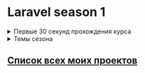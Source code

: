 # Laravel season 1

<details>
    <summary>Первые 30 секунд прохождения курса
</summary>
    Автор в курсе предлагает постепенно писать блог на Laravel и познавать чистый код. Курс все ещё выходит. Курс имеет пару продолжений: [2-ой сезон] и [спин-оф на тему паттернов](иначе фундамент будет заложен слишком хрупкий) между 1-ым и 2-ым сезоном.

</details>    


<details>
    <summary>Темы сезона</summary>
- Работа с БД и наполнение тестоыми данными
    - В зависимости от БД хак возможно придётся использовать общепризнанный костыл в сообществе
    - Seeds
    - Factory
    - Faker
    - Миграции
    - Soft delete
- Контроллеры
    - Добавление, группировка роутов
    - Получае параметры методами с последующей обработкой
    - Свои request для облегчения логики контроллера
    - Obervers
    - Рефакторинг контроллеров для уменьшения концентрации бизнес логики путём добавления в flow observers, repositories, свои request с валидацией
- Модель (Eloquent, Collection)
    - CRUD операции
    - Фильтры, пагинация и подобные дополнительные параметры в запросах
    - Аксессоры
    - Ленивая, жадная подгрузка
    - Распространнённые методы для работы с коллекциями
    - Добавления репозиториев а базовую архитектуру
    - Carbon немного использовался
- Blade
    - Базовые возможности: управляющих конструкций, разбиение шаблона на части
- CLI
    - Впервую очередь миграции, сиды, генерация и нужных классов: контроллеров, моделей и т.д...
- Обновление Laravel, что подразумевает знакомство с основными breaking changes
</details>



## [Список всех моих проектов][ListAllMyProject]

[ListAllMyProject]:<https://github.com/iebrosalin/all_public_projects>
